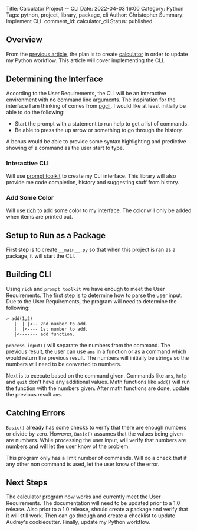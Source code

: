 Title: Calculator Project -- CLI
Date: 2022-04-03 16:00
Category: Python
Tags: python, project, library, package, cli
Author: Christopher
Summary: Implement CLI.
comment_id: calculator_cli
Status: published

## Overview

From the 
[previous article]({filename}/python/2022-04-01-calculator_project_api.md),
the plan is to create [calculator](https://github.com/cetyler/calculator) in
order to update my Python workflow.
This article will cover implementing the CLI.

## Determining the Interface

According to the User Requirements, the CLI will be an interactive environment
with no command line arguments.
The inspiration for the interface I am thinking of comes from
[pgcli](https://github.com/dbcli/pgcli).
I would like at least initially be able to do the following:

- Start the prompt with a statement to run help to get a list of commands.
- Be able to press the up arrow or something to go through the history.

A bonus would be able to provide some syntax highlighting and predictive
showing of a command as the user start to type.

### Interactive CLI

Will use [prompt toolkit](https://python-prompt-toolkit.readthedocs.io/) to
create my CLI interface.
This library will also provide me code completion, history and suggesting stuff
from history.

### Add Some Color

Will use [rich](https://rich.readthedocs.io/en/latest/) to add some color to my
interface.
The color will only be added when items are printed out.

## Setup to Run as a Package

First step is to create `__main__.py` so that when this project is ran as a
package, it will start the CLI.

## Building CLI

Using `rich` and `prompt_toolkit` we have enough to meet the User Requirements.
The first step is to determine how to parse the user input.
Due to the User Requirements, the program will need to determine the following:

    > add(1,2)
       |  | |<-- 2nd number to add.
       |  |<---- 1st number to add.
       |<------- add function.

`process_input()` will separate the numbers from the command.
The previous result, the user can use `ans` in a function or as a command which
would return the previous result.
The numbers will initially be strings so the numbers will need to be converted
to numbers.

Next is to execute based on the command given.
Commands like `ans`, `help` and `quit` don't have any additional values.
Math functions like `add()` will run the function with the numbers given.
After math functions are done, update the previous result `ans`.

## Catching Errors

`Basic()` already has some checks to verify that there are enough numbers or
divide by zero.
However, `Basic()` assumes that the values being given are numbers.
While processing the user input, will verify that numbers are numbers and will
let the user know of the problem.

This program only has a limit number of commands.
Will do a check that if any other non command is used, let the user know of the
error.

## Next Steps

The calculator program now works and currently meet the User Requirements.
The documentation will need to be updated prior to a 1.0 release.
Also prior to a 1.0 release, should create a package and verify that it will
still work.
Then can go through and create a checklist to update Audrey's cookiecutter.
Finally, update my Python workflow.
